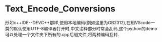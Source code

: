 # Text_Encode_Conversions
形如c++IDE--DEVC++那样,使用本地编码(例如这里为GB2312),在用VScode一类的默认使用UTF-8编译器打开时,中文注释部分时常会乱码,这个python的demo可以处理一个文件夹下所有的.cpp后缀文件,将两种编码互转.
